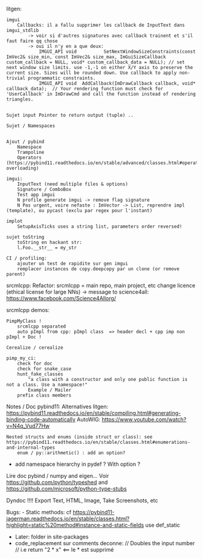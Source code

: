 litgen:

    imgui
        Callbacks: il a fallu supprimer les callback de InputText dans imgui_stdlib
            -> voir si d'autres signatures avec callback trainent et s'il faut faire qq chose
            -> oui il n'y en a que deux:
                IMGUI_API void          SetNextWindowSizeConstraints(const ImVec2& size_min, const ImVec2& size_max, ImGuiSizeCallback custom_callback = NULL, void* custom_callback_data = NULL); // set next window size limits. use -1,-1 on either X/Y axis to preserve the current size. Sizes will be rounded down. Use callback to apply non-trivial programmatic constraints.
                IMGUI_API void  AddCallback(ImDrawCallback callback, void* callback_data);  // Your rendering function must check for 'UserCallback' in ImDrawCmd and call the function instead of rendering triangles.


    Sujet input Pointer to return output (tuple) ..

    Sujet / Namespaces


    Ajout / pybind
        Namespace
        Trampoline
        Operators (https://pybind11.readthedocs.io/en/stable/advanced/classes.html#operator-overloading)

    imgui:
        InputText (need multiple files & options)
        Signature / ComboBox
        Test app imgui
        N profile generate imgui -> remove flag signature
        N Pas urgent, voire nefaste : ImVector -> List, reprendre impl (template), ou pycast (exclu par regex pour l'instant)

    implot
        SetupAxisTicks uses a string list, parameters order reversed!

    sujet toString
        toString en hackant str:
        l.Foo.__str__ = my_str

    CI / profiling:
        ajouter un test de rapidite sur gen imgui
        remplacer instances de copy.deepcopy par un clone (or remove parent)

srcmlcpp:
    Refactor: srcmlcpp = main repo, main project, etc
    change licence (ethical license for large NNs)
        -> message to science4all: https://www.facebook.com/Science4Allorg/


srcmlcpp demos:

    PimpMyClass !
        srcmlcpp separated
        auto pImpl from cpp: pImpl class  => header decl + cpp imp non pImpl + Doc !

    Cerealize / cerealize

    pimp_my_ci:
        check for doc
        check for snake_case
        hunt_fake_classes
            "a class with a constructor and only one public function is not a class. Use a namespace!"
            Example / Mailer
        prefix class members



Notes / Doc pybind11:
    Alternatives litgen:
        https://pybind11.readthedocs.io/en/stable/compiling.html#generating-binding-code-automatically
        AutoWIG:
            https://www.youtube.com/watch?v=N4q_Vud77Hw

    Nested structs and enums (inside struct or class): see https://pybind11.readthedocs.io/en/stable/classes.html#enumerations-and-internal-types
        enum / py::arithmetic() : add an option?

- add namespace hierarchy in pydef ? With option ?



Lire doc pybind / numpy and eigen...
Voir https://github.com/python/typeshed and https://github.com/microsoft/python-type-stubs


Dyndoc !!!!
    Export Text, HTML, Image, Take Screenshots, etc



Bugs:
    - Static methods: cf https://pybind11-jagerman.readthedocs.io/en/stable/classes.html?highlight=static%20method#instance-and-static-fields
        use def_static

- Later: folder in site-packages
- code_replacement sur comments deconne:
    // Doubles the input number
    // i.e return "2 * x"    <== le * est supprimé
